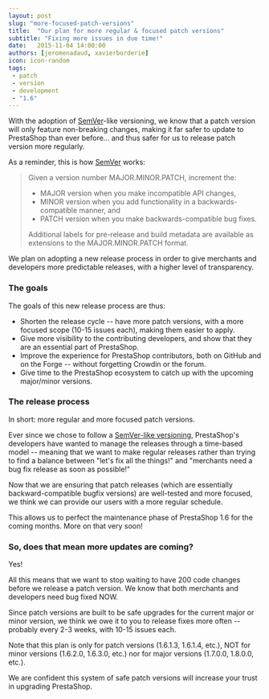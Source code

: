```yaml
---
layout: post
slug: "more-focused-patch-versions"
title:  "Our plan for more regular & focused patch versions"
subtitle: "Fixing more issues in due time!"
date:   2015-11-04 14:00:00
authors: [jeromenadaud, xavierborderie]
icon: icon-random
tags:
 - patch
 - version
 - development
 - "1.6"
---
```


With the adoption of [SemVer](http://build.prestashop.com/news/a-more-semantic-versioning-scheme/)-like versioning, we know that a patch version will only feature non-breaking changes, making it far safer to update to PrestaShop than ever before... and thus safer for us to release patch version more regularly.

As a reminder, this is how [SemVer](http://semver.org/) works:

> Given a version number MAJOR.MINOR.PATCH, increment the:
>
> - MAJOR version when you make incompatible API changes,
> - MINOR version when you add functionality in a backwards-compatible manner, and
> - PATCH version when you make backwards-compatible bug fixes.
>
> Additional labels for pre-release and build metadata are available as extensions to the MAJOR.MINOR.PATCH format.

We plan on adopting a new release process in order to give merchants and developers more predictable releases, with a higher level of transparency.

### The goals

The goals of this new release process are thus:

* Shorten the release cycle -- have more patch versions, with a more focused scope (10-15 issues each), making them easier to apply.
* Give more visibility to the contributing developers, and show that they are an essential part of PrestaShop.
* Improve the experience for PrestaShop contributors, both on GitHub and on the Forge -- without forgetting Crowdin or the forum.
* Give time to the PrestaShop ecosystem to catch up with the upcoming major/minor versions.


### The release process

In short: more regular and more focused patch versions.

Ever since we chose to follow a [SemVer-like versioning](http://http://build.prestashop.com/news/a-more-semantic-versioning-scheme/), PrestaShop's developers have wanted to manage the releases through a time-based model -- meaning that we want to make regular releases rather than trying to find a balance between "let's fix all the things!" and "merchants need a bug fix release as soon as possible!"

Now that we are ensuring that patch releases (which are essentially backward-compatible bugfix versions) are well-tested and more focused, we think we can provide our users with a more regular schedule. 

This allows us to perfect the maintenance phase of PrestaShop 1.6 for the coming months. More on that very soon!


### So, does that mean more updates are coming?

Yes! 

All this means that we want to stop waiting to have 200 code changes before we release a patch version. We know that both merchants and developers need bug fixed NOW. 

Since patch versions are built to be safe upgrades for the current major or minor version, we think we owe it to you to release fixes more often -- probably every 2-3 weeks, with 10-15 issues each.

Note that this plan is only for patch versions (1.6.1.3, 1.6.1.4, etc.), NOT for minor versions (1.6.2.0, 1.6.3.0, etc.) nor for major versions (1.7.0.0, 1.8.0.0, etc.).

We are confident this system of safe patch versions will increase your trust in upgrading PrestaShop.
